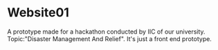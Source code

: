 # Website01
A prototype made for a hackathon conducted by IIC of our university. Topic:"Disaster Management And Relief". It's just a front end prototype. 
